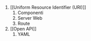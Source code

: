 1. [[Uniform Resource Identifier (URI)]]
	1. Componenti
	2. Server Web
	3. Route
2. [[Open API]]
	1. YAML